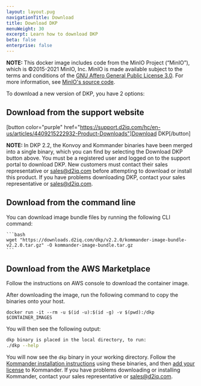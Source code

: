 ```yaml
---
layout: layout.pug
navigationTitle: Download
title: Download DKP
menuWeight: 30
excerpt: Learn how to download DKP
beta: false
enterprise: false
---
```


<p class="message--note"><strong>NOTE: </strong>This docker image includes code from the MinIO Project (“MinIO”), which is ©2015-2021 MinIO, Inc. MinIO is made available subject to the terms and conditions of the <a href="https://www.gnu.org/licenses/agpl-3.0.en.html">GNU Affero General Public License 3.0</a>. For more information, see <a href="https://github.com/minio/minio">MinIO's source code</a>.</p>

To download a new version of DKP, you have 2 options:

## Download from the support website

[button color="purple" href="https://support.d2iq.com/hc/en-us/articles/4409215222932-Product-Downloads"]Download DKP[/button]

<p class="message--note"><strong>NOTE: </strong>In DKP 2.2, the Konvoy and Kommander binaries have been merged into a single binary, which you can find by selecting the Download DKP button above.
You must be a registered user and logged on to the support portal to download DKP. New customers must contact their sales representative or <a href="mailto:sales@d2iq.com">sales@d2iq.com</a> before attempting to download or install this product.
If you have problems downloading DKP, contact your sales representative or <a href="mailto:sales@d2iq.com">sales@d2iq.com</a>.</p>

## Download from the command line 

You can download image bundle files by running the following CLI command:

    ```bash
    wget "https://downloads.d2iq.com/dkp/v2.2.0/kommander-image-bundle-v2.2.0.tar.gz" -O kommander-image-bundle.tar.gz
    ```

## Download from the AWS Marketplace

Follow the instructions on AWS console to download the container image.

After downloading the image, run the following command to copy the binaries onto your host.

```docker
docker run -it --rm -u $(id -u):$(id -g) -v $(pwd):/dkp $CONTAINER_IMAGES
```

You will then see the following output:

```sh
dkp binary is placed in the local directory, to run:
./dkp --help
```

You will now see the `dkp` binary in your working directory. Follow the [Kommander installation instructions](../install/networked) using these binaries, and then [add your license](../licensing/add/) to Kommander. If you have problems downloading or installing Kommander, contact your sales representative or <a href="mailto:sales@d2iq.com">sales@d2iq.com</a>.
